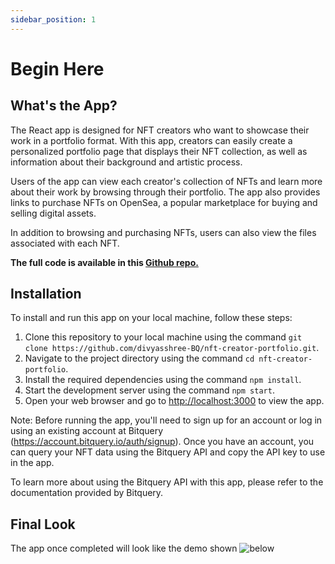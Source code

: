 ```yaml
---
sidebar_position: 1
---
```


# Begin Here

## What's the App?

The React app is designed for NFT creators who want to showcase their work in a portfolio format. With this app, creators can easily create a personalized portfolio page that displays their NFT collection, as well as information about their background and artistic process.

Users of the app can view each creator's collection of NFTs and learn more about their work by browsing through their portfolio. The app also provides links to purchase NFTs on OpenSea, a popular marketplace for buying and selling digital assets.

In addition to browsing and purchasing NFTs, users can also view the files associated with each NFT. 

**The full code is available in this [Github repo.](https://github.com/divyasshree-BQ/nft-creator-portfolio)**


## Installation

To install and run this app on your local machine, follow these steps:


1.  Clone this repository to your local machine using the command `git clone https://github.com/divyasshree-BQ/nft-creator-portfolio.git`.
2.  Navigate to the project directory using the command `cd nft-creator-portfolio`.
3.  Install the required dependencies using the command `npm install`.
4.  Start the development server using the command `npm start`.
5.  Open your web browser and go to [http://localhost:3000](http://localhost:3000/) to view the app.


Note: Before running the app, you'll need to sign up for an account or log in using an existing account at Bitquery (https://account.bitquery.io/auth/signup). Once you have an account, you can query your NFT data using the Bitquery API and copy the API key to use in the app.

To learn more about using the Bitquery API with this app, please refer to the documentation provided by Bitquery.


## Final Look

The app once completed will look like the demo shown ![below](/static/img/nft_portfolio_demo.gif)